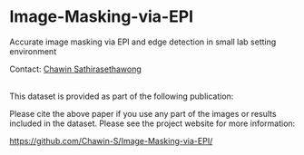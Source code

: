 # Image-Masking-via-EPI
Accurate image masking via EPI and edge detection in small lab setting environment 
<p>Contact: <a href=mailto:c.sathirasethawong@student.adfa.edu.au>Chawin Sathirasethawong</a>
<p>
<br>This dataset is provided as part of the following publication:


Please cite the above paper if you use any part of the images or results
included in the dataset. Please see the project website for more information:

https://github.com/Chawin-S/Image-Masking-via-EPI/
  
